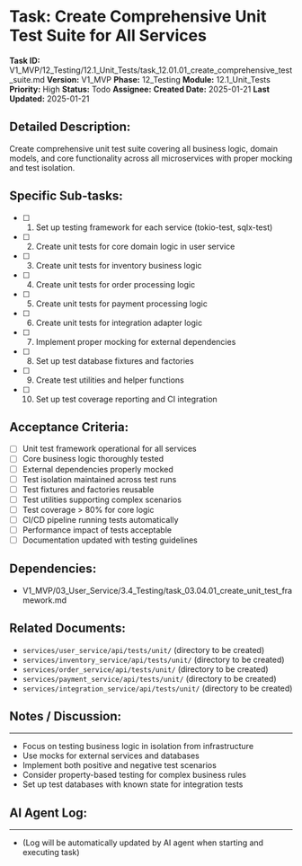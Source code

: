 # Task: Create Comprehensive Unit Test Suite for All Services

**Task ID:** V1_MVP/12_Testing/12.1_Unit_Tests/task_12.01.01_create_comprehensive_test_suite.md
**Version:** V1_MVP
**Phase:** 12_Testing
**Module:** 12.1_Unit_Tests
**Priority:** High
**Status:** Todo
**Assignee:**
**Created Date:** 2025-01-21
**Last Updated:** 2025-01-21

## Detailed Description:
Create comprehensive unit test suite covering all business logic, domain models, and core functionality across all microservices with proper mocking and test isolation.

## Specific Sub-tasks:
- [ ] 1. Set up testing framework for each service (tokio-test, sqlx-test)
- [ ] 2. Create unit tests for core domain logic in user service
- [ ] 3. Create unit tests for inventory business logic
- [ ] 4. Create unit tests for order processing logic
- [ ] 5. Create unit tests for payment processing logic
- [ ] 6. Create unit tests for integration adapter logic
- [ ] 7. Implement proper mocking for external dependencies
- [ ] 8. Set up test database fixtures and factories
- [ ] 9. Create test utilities and helper functions
- [ ] 10. Set up test coverage reporting and CI integration

## Acceptance Criteria:
- [ ] Unit test framework operational for all services
- [ ] Core business logic thoroughly tested
- [ ] External dependencies properly mocked
- [ ] Test isolation maintained across test runs
- [ ] Test fixtures and factories reusable
- [ ] Test utilities supporting complex scenarios
- [ ] Test coverage > 80% for core logic
- [ ] CI/CD pipeline running tests automatically
- [ ] Performance impact of tests acceptable
- [ ] Documentation updated with testing guidelines

## Dependencies:
- V1_MVP/03_User_Service/3.4_Testing/task_03.04.01_create_unit_test_framework.md

## Related Documents:
- `services/user_service/api/tests/unit/` (directory to be created)
- `services/inventory_service/api/tests/unit/` (directory to be created)
- `services/order_service/api/tests/unit/` (directory to be created)
- `services/payment_service/api/tests/unit/` (directory to be created)
- `services/integration_service/api/tests/unit/` (directory to be created)

## Notes / Discussion:
---
* Focus on testing business logic in isolation from infrastructure
* Use mocks for external services and databases
* Implement both positive and negative test scenarios
* Consider property-based testing for complex business rules
* Set up test databases with known state for integration tests

## AI Agent Log:
---
* (Log will be automatically updated by AI agent when starting and executing task)